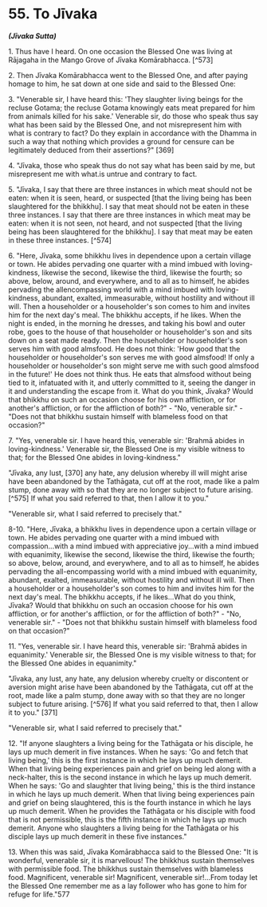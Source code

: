 # 55. To Jīvaka
***(Jīvaka Sutta)***

1\. Thus have I heard. On one occasion the Blessed One was living at Rājagaha in the Mango Grove of Jīvaka Komārabhacca. [^573]

2\. Then Jīvaka Komārabhacca went to the Blessed One, and after paying homage to him, he sat down at one side and said to the Blessed One:

3\. "Venerable sir, I have heard this: 'They slaughter living beings for the recluse Gotama; the recluse Gotama knowingly eats meat prepared for him from animals killed for his sake.' Venerable sir, do those who speak thus say what has been said by the Blessed One, and not misrepresent him with what is contrary to fact? Do they explain in accordance with the Dhamma in such a way that nothing which provides a ground for censure can be legitimately deduced from their assertions?" [369]

4\. "Jīvaka, those who speak thus do not say what has been said by me, but misrepresent me with what.is untrue and contrary to fact.

5\. "Jīvaka, I say that there are three instances in which meat should not be eaten: when it is seen, heard, or suspected [that the living being has been slaughtered for the bhikkhu]. I say that meat should not be eaten in these three instances. I say that there are three instances in which meat may be eaten: when it is not seen, not heard, and not suspected [that the living being has been slaughtered for the bhikkhu]. I say that meat may be eaten in these three instances. [^574]

6\. "Here, Jīvaka, some bhikkhu lives in dependence upon a certain village or town. He abides pervading one quarter with a mind imbued with loving-kindness, likewise the second, likewise the third, likewise the fourth; so above, below, around, and everywhere, and to all as to himself, he abides pervading the allencompassing world with a mind imbued with loving-kindness,
abundant, exalted, immeasurable, without hostility and without ill will. Then a householder or a householder's son comes to him and invites him for the next day's meal. The bhikkhu accepts, if he likes. When the night is ended, in the morning he dresses, and taking his bowl and outer robe, goes to the house of that householder or householder's son and sits down on a seat made ready. Then the householder or householder's son serves him with good almsfood. He does not think: 'How good that the householder or householder's son serves me with good almsfood! If only a householder or householder's son might serve me with such good almsfood in the future!' He does not think thus. He eats that almsfood without being tied to it, infatuated with it, and utterly committed to it, seeing the danger in it and understanding the escape from it. What do you think, Jīvaka? Would that bhikkhu on such an occasion choose for his own affliction, or for another's affliction, or for the affliction of both?" - "No, venerable sir." - "Does not that bhikkhu sustain himself with blameless food on that occasion?"

7\. "Yes, venerable sir. I have heard this, venerable sir: 'Brahmā abides in loving-kindness.' Venerable sir, the Blessed One is my visible witness to that; for the Blessed One abides in loving-kindness."

"Jīvaka, any lust, [370] any hate, any delusion whereby ill will might arise have been abandoned by the Tathāgata, cut off at the root, made like a palm stump, done away with so that they are no longer subject to future arising. [^575] If what you said referred to that, then I allow it to you."

"Venerable sir, what I said referred to precisely that."

8-10. "Here, Jīvaka, a bhikkhu lives in dependence upon a certain village or town. He abides pervading one quarter with a mind imbued with compassion...with a mind imbued with appreciative joy...with a mind imbued with equanimity, likewise the second, likewise the third, likewise the fourth; so above, below, around, and everywhere, and to all as to himself, he abides pervading the all-encompassing world with a mind imbued with equanimity, abundant, exalted, immeasurable, without hostility and without ill will. Then a householder or a householder's son comes to him and invites him for the next day's meal. The bhikkhu accepts, if he likes...What do you think, Jīvaka? Would that bhikkhu on such an occasion choose
for his own affliction, or for another's affliction, or for the affliction of both?" - "No, venerable sir." - "Does not that bhikkhu sustain himself with blameless food on that occasion?"

11\. "Yes, venerable sir. I have heard this, venerable sir: 'Brahmā abides in equanimity.' Venerable sir, the Blessed One is my visible witness to that; for the Blessed One abides in equanimity."

"Jīvaka, any lust, any hate, any delusion whereby cruelty or discontent or aversion might arise have been abandoned by the Tathāgata, cut off at the root, made like a palm stump, done away with so that they are no longer subject to future arising. [^576] If what you said referred to that, then I allow it to you." [371]

"Venerable sir, what I said referred to precisely that."

12\. "If anyone slaughters a living being for the Tathāgata or his disciple, he lays up much demerit in five instances. When he says: 'Go and fetch that living being,' this is the first instance in which he lays up much demerit. When that living being experiences pain and grief on being led along with a neck-halter, this is the second instance in which he lays up much demerit. When he says: 'Go and slaughter that living being,' this is the third instance in which he lays up much demerit. When that living being experiences pain and grief on being slaughtered, this is the fourth instance in which he lays up much demerit. When he provides the Tathāgata or his disciple with food that is not permissible, this is the fifth instance in which he lays up much demerit. Anyone who slaughters a living being for the Tathāgata or his disciple lays up much demerit in these five instances."

13\. When this was said, Jīvaka Komārabhacca said to the Blessed One: "It is wonderful, venerable sir, it is marvellous! The bhikkhus sustain themselves with permissible food. The bhikkhus sustain themselves with blameless food. Magnificent, venerable sir! Magnificent, venerable sir!...From today let the Blessed One remember me as a lay follower who has gone to him for refuge for life."577
